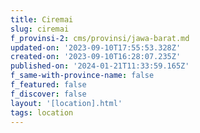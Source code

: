 ```yaml
---
title: Ciremai
slug: ciremai
f_provinsi-2: cms/provinsi/jawa-barat.md
updated-on: '2023-09-10T17:55:53.328Z'
created-on: '2023-09-10T16:28:07.235Z'
published-on: '2024-01-21T11:33:59.165Z'
f_same-with-province-name: false
f_featured: false
f_discover: false
layout: '[location].html'
tags: location
---
```



